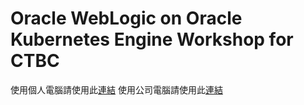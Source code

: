 # Oracle WebLogic on Oracle Kubernetes Engine Workshop for CTBC

使用個人電腦請使用此[連結](https://github.com/dyangcht/weblogic-operator-tutorial/blob/master/tutorials/domain.home.in.image_short.md)
使用公司電腦請使用此[連結](https://github.com/dyangcht/weblogic-operator-tutorial/blob/CloudShell/tutorials/domain.home.in.image_short.md)

